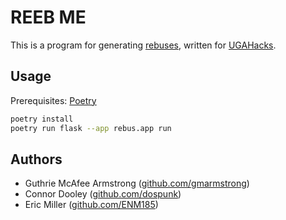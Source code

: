 # REEB ME

This is a program for generating [rebuses](https://en.wikipedia.org/wiki/Rebus),
 written for [UGAHacks](https://ugahacks.com/).

## Usage

Prerequisites: [Poetry](https://python-poetry.org)

```bash
poetry install
poetry run flask --app rebus.app run
```

## Authors

- Guthrie McAfee Armstrong ([github.com/gmarmstrong](https://github.com/gmarmstrong))
- Connor Dooley ([github.com/dospunk](http://github.com/dospunk))
- Eric Miller ([github.com/ENM185](https://github.com/enm185))
